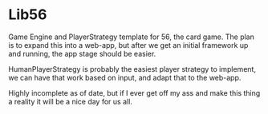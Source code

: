 # Lib56
Game Engine and PlayerStrategy template for 56, the card game. The plan is to expand this into a web-app, but after we get an initial framework up and running, the app stage should be easier.

HumanPlayerStrategy is probably the easiest player strategy to implement, we can have that work based on input, and adapt that to the web-app.

Highly incomplete as of date, but if I ever get off my ass and make this thing a reality it will be a nice day for us all.
